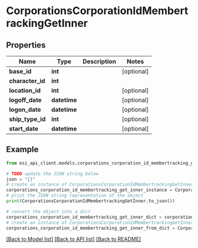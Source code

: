 # CorporationsCorporationIdMembertrackingGetInner


## Properties

Name | Type | Description | Notes
------------ | ------------- | ------------- | -------------
**base_id** | **int** |  | [optional] 
**character_id** | **int** |  | 
**location_id** | **int** |  | [optional] 
**logoff_date** | **datetime** |  | [optional] 
**logon_date** | **datetime** |  | [optional] 
**ship_type_id** | **int** |  | [optional] 
**start_date** | **datetime** |  | [optional] 

## Example

```python
from esi_api_client.models.corporations_corporation_id_membertracking_get_inner import CorporationsCorporationIdMembertrackingGetInner

# TODO update the JSON string below
json = "{}"
# create an instance of CorporationsCorporationIdMembertrackingGetInner from a JSON string
corporations_corporation_id_membertracking_get_inner_instance = CorporationsCorporationIdMembertrackingGetInner.from_json(json)
# print the JSON string representation of the object
print(CorporationsCorporationIdMembertrackingGetInner.to_json())

# convert the object into a dict
corporations_corporation_id_membertracking_get_inner_dict = corporations_corporation_id_membertracking_get_inner_instance.to_dict()
# create an instance of CorporationsCorporationIdMembertrackingGetInner from a dict
corporations_corporation_id_membertracking_get_inner_from_dict = CorporationsCorporationIdMembertrackingGetInner.from_dict(corporations_corporation_id_membertracking_get_inner_dict)
```
[[Back to Model list]](../README.md#documentation-for-models) [[Back to API list]](../README.md#documentation-for-api-endpoints) [[Back to README]](../README.md)


